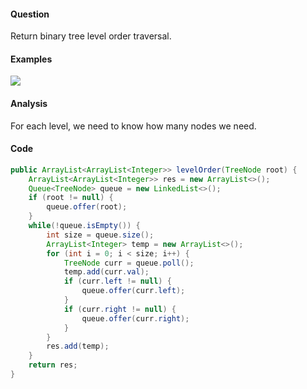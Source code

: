 #### Question
Return binary tree level order traversal.
#### Examples
![](https://farm3.staticflickr.com/2885/33562034873_9b7d5b5e03_o.jpg)
#### Analysis
For each level, we need to know how many nodes we need.
#### Code
```java
public ArrayList<ArrayList<Integer>> levelOrder(TreeNode root) {
    ArrayList<ArrayList<Integer>> res = new ArrayList<>();
    Queue<TreeNode> queue = new LinkedList<>();
    if (root != null) {
        queue.offer(root);
    }
    while(!queue.isEmpty()) {
        int size = queue.size();
        ArrayList<Integer> temp = new ArrayList<>();
        for (int i = 0; i < size; i++) {
            TreeNode curr = queue.poll();
            temp.add(curr.val);
            if (curr.left != null) {
                queue.offer(curr.left);
            }    
            if (curr.right != null) {
                queue.offer(curr.right);
            }    
        }
        res.add(temp);
    }
    return res;
}
```